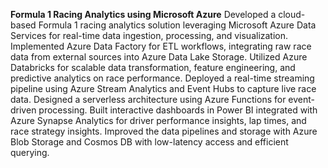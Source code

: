 **Formula 1 Racing Analytics using Microsoft Azure**
Developed a cloud-based Formula 1 racing analytics solution leveraging Microsoft Azure Data Services for real-time data ingestion, processing, and visualization. Implemented Azure Data Factory for ETL workflows, integrating raw race data from external sources into Azure Data Lake Storage. Utilized Azure Databricks for scalable data transformation, feature engineering, and predictive analytics on race performance. Deployed a real-time streaming pipeline using Azure Stream Analytics and Event Hubs to capture live race data. Designed a serverless architecture using Azure Functions for event-driven processing. Built interactive dashboards in Power BI integrated with Azure Synapse Analytics for driver performance insights, lap times, and race strategy insights. Improved the data pipelines and storage with Azure Blob Storage and Cosmos DB with low-latency access and efficient querying.
